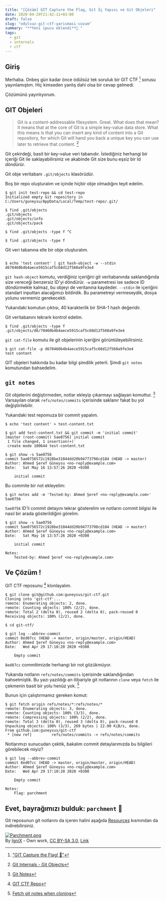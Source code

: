 ```yaml
---
title: "[Çözüm] GIT Capture the Flag, Git İç Yapısı ve Git Objeleri"
date: 2020-04-29T21:42:11+03:00
draft: false
slug: "odulsuz-git-ctf-yarismasi-cozum"
summary: "**Yeni ipucu eklendi**🧵 "
tags:
  - git
  - internals
  - ctf
---
```


## Giriş

Merhaba. Onbeş gün kadar önce ödülsüz tek soruluk bir GIT CTF [^git-ctf] sorusu yayınlamıştım.
Hiç kimseden yanlış dahi olsa bir cevap gelmedi.

Çözümünü yayınlıyorum.

## GIT Objeleri

> Git is a content-addressable filesystem. Great. What does that mean? It means that at the core of Git is a simple key-value data store. What this means is that you can insert any kind of content into a Git repository, for which Git will hand you back a unique key you can use later to retrieve that content. [^git-objects]

Git çekirdeği, basit bir key-value veri tabanıdır. İstediğiniz herhangi bir içeriği Git ile saklayabilirsiniz ve akabinde Git size bunu eşsiz bir Id döndürür.

Git obje veritabanı `.git/objects` klasörüdür.

Boş bir repo oluşturalım ve içinde hiçbir obje olmadığını teyit edelim.

```mintty
$ git init test-repo && cd test-repo
Initialized empty Git repository in C:/Users/guneysu/AppData/Local/Temp/test-repo/.git/

$ find .git/objects
.git/objects
.git/objects/info
.git/objects/pack

$ find .git/objects -type f ^C

$ find .git/objects -type f
```

Git veri tabanına elle bir obje oluşturalım.

```mintty

$ echo 'test content' | git hash-object -w --stdin
d670460b4b4aece5915caf5c68d12f560a9fe3e4
```

`git hash-object` komutu, verdiğiniz içeriğini git veritabanında saklandığında size vereceği benzersiz ID'yi döndürür.
`-w` parametresi ise sadece ID döndürmekle kalmaz, bu objeyi de veritanına kaydeder.
`--stdin` ile içeriğini standart inputtan alacağımızı bildirdik. Bu parametreyi vermeseydik, dosya yolunu vermemiz gerekecekti.

Yukarıdaki komutun çıktısı, 40 karakterlik bir SHA-1 hash değeridir.

Git veritabanını tekrark kontrol edelim.

```mintty
$ find .git/objects -type f
.git/objects/d6/70460b4b4aece5915caf5c68d12f560a9fe3e4
```

`git cat-file` komutu ile git objelerinin içeriğini görüntüleyebilirsiniz.

```mintty
$ git cat-file -p d670460b4b4aece5915caf5c68d12f560a9fe3e4
test content
```

GIT objeleri hakkında bu kadar bilgi şimdilik yeterli. Şimdi `git notes` komutundan bahsedelim.

## `git notes`

Git objelerini değiştirmeden, notlar ekleyip çıkarmayı sağlayan komuttur. [^git-notes]
Varsayılan olarak `refs/notes/commits` içerisinde saklanır fakat bu yol değiştirilebilir.

Yukarıdaki test repomuza bir commit yapalım.

```mintty
$ echo 'test content' > test-content.txt

$ git add test-content.txt && git commit -m 'initial commit'
[master (root-commit) 5ae0756] initial commit
 1 file changed, 1 insertion(+)`
 create mode 100644 test-content.txt

$ git show -s 5ae0756
commit 5ae0756572c1928be31044dd20b94773798cd184 (HEAD -> master)
Author: Ahmed Şeref Güneysu <no-reply@example.com>
Date:   Sat May 16 13:57:26 2020 +0300

    initial commit
```

Bu commite bir not ekleyelim:

```mintty
$ git notes add -m 'Tested-by: Ahmed Şeref <no-reply@example.com>' 5ae0756
```

`5ae0756` ID'li commit detayını tekrar gösterelim ve notların commit bilgisi ile nasıl bir arada gösterildiğini görelim.

```mintty
$ git show -s 5ae0756
commit 5ae0756572c1928be31044dd20b94773798cd184 (HEAD -> master)
Author: Ahmed Şeref Güneysu <no-reply@example.com>
Date:   Sat May 16 13:57:26 2020 +0300

    initial commit

Notes:
    Tested-by: Ahmed Şeref <no-reply@example.com>
```

## Ve Çözüm !
GIT CTF reposunu [^git-ctf-repo] klonlayalım.

```mintty
$ git clone git@github.com:guneysus/git-ctf.git
Cloning into 'git-ctf'...
remote: Enumerating objects: 2, done.
remote: Counting objects: 100% (2/2), done.
remote: Total 2 (delta 0), reused 2 (delta 0), pack-reused 0
Receiving objects: 100% (2/2), done.

$ cd git-ctf/

$ git log --abbrev-commit
commit 8ed07cc (HEAD -> master, origin/master, origin/HEAD)
Author: Ahmed Şeref Güneysu <no-reply@example.com>
Date:   Wed Apr 29 17:10:20 2020 +0300

    Empty commit
```

`8ed07cc` commitimizde herhangi bir not gözükmüyor.

Yukarıda notların `refs/notes/commits` içerisinde saklandığından bahsetmiştik.
Bu yazı yazıldığı an itibariyle git notlarının `clone` veya `fetch` ile çekmenin basit bir yolu henüz yok. [^so-clone-with-notes]

Bunun için çalıştırmamız gereken komut:

```mintty
$ git fetch origin refs/notes/*:refs/notes/*
remote: Enumerating objects: 3, done.
remote: Counting objects: 100% (3/3), done.
remote: Compressing objects: 100% (2/2), done.
remote: Total 3 (delta 0), reused 3 (delta 0), pack-reused 0
Unpacking objects: 100% (3/3), 269 bytes | 22.00 KiB/s, done.
From github.com:guneysus/git-ctf
 * [new ref]         refs/notes/commits -> refs/notes/commits
```

Notlarımızı sunucudan çektik, bakalım commit detaylarımızda bu bilgileri görebilecek miyiz?

```mintty
$ git log --abbrev-commit
commit 8ed07cc (HEAD -> master, origin/master, origin/HEAD)
Author: Ahmed Şeref Güneysu <no-reply@example.com>
Date:   Wed Apr 29 17:10:20 2020 +0300

    Empty commit

Notes:
    Flag: parchment
```

## Evet, bayrağımızı bulduk: **`parchment`** 🎊

Git reposunun git notlarını da içeren halini aşağıda [Resources](#ref:resources) kısmından da indirebilirsiniz.

<p><a href="https://commons.wikimedia.org/wiki/File:Parchment.png#/media/File:Parchment.png"><img src="https://upload.wikimedia.org/wikipedia/commons/4/48/Parchment.png" alt="Parchment.png"></a><br>By <a href="//commons.wikimedia.org/wiki/User:IgniX" title="User:IgniX">IgniX</a> - <span class="int-own-work" lang="en">Own work</span>, <a href="https://creativecommons.org/licenses/by-sa/3.0" title="Creative Commons Attribution-Share Alike 3.0">CC BY-SA 3.0</a>, <a href="https://commons.wikimedia.org/w/index.php?curid=19412303">Link</a></p>

[^git-ctf]: ["GIT Capture the Flag! 🏴"](/post/odulsuz-git-ctf-yarismasi)
[^git-objects]: [Git Internals - Git Objects](https://git-scm.com/book/en/v2/Git-Internals-Git-Objects)
[^git-notes]: [Git Notes](https://git-scm.com/docs/git-notes)
[^git-ctf-repo]: [GIT CTF Repo](https://github.com/guneysus/git-ctf)
[^so-clone-with-notes]: [Fetch git notes when cloning](https://stackoverflow.com/a/37952282/1766716)
